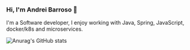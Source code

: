 ### Hi, I'm Andrei Barroso 👋

<!--
**andreibarroso/andreibarroso** is a ✨ _special_ ✨ repository because its `README.md` (this file) appears on your GitHub profile.
	@@ -14,3 +14,7 @@ Here are some ideas to get you started:
- 😄 Pronouns: ...
- ⚡ Fun fact: ...
-->
I'm a Software developer, I enjoy working with Java, Spring, JavaScript, docker/k8s and microservices.


 ![Anurag's GitHub stats](https://github-readme-stats.vercel.app/api?username=andreiBarroso&show_icons=true&theme=radical)


